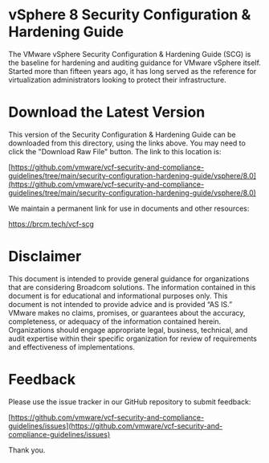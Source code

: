 # vSphere 8 Security Configuration & Hardening Guide

The VMware vSphere Security Configuration & Hardening Guide (SCG) is the baseline for hardening and auditing guidance for VMware vSphere itself. Started more than fifteen years ago, it has long served as the reference for virtualization administrators looking to protect their infrastructure.

# Download the Latest Version

This version of the Security Configuration & Hardening Guide can be downloaded from this directory, using the links above. You may need to click the "Download Raw File" button. The link to this location is:

[https://github.com/vmware/vcf-security-and-compliance-guidelines/tree/main/security-configuration-hardening-guide/vsphere/8.0](https://github.com/vmware/vcf-security-and-compliance-guidelines/tree/main/security-configuration-hardening-guide/vsphere/8.0)

We maintain a permanent link for use in documents and other resources:

https://brcm.tech/vcf-scg

# Disclaimer

This document is intended to provide general guidance for organizations that are considering Broadcom solutions. The information contained in this document is for educational and informational purposes only. This document is not intended to provide advice and is provided “AS IS.” VMware makes no claims, promises, or guarantees about the accuracy, completeness, or adequacy of the information contained herein. Organizations should engage appropriate legal, business, technical, and audit expertise within their specific organization for review of requirements and effectiveness of implementations.

# Feedback

Please use the issue tracker in our GitHub repository to submit feedback:

[https://github.com/vmware/vcf-security-and-compliance-guidelines/issues](https://github.com/vmware/vcf-security-and-compliance-guidelines/issues)

Thank you.